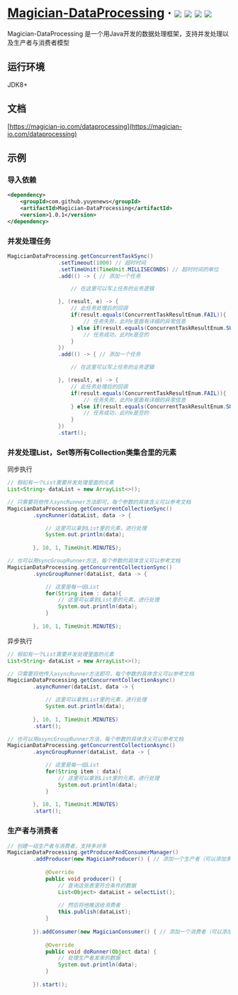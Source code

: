 <h1> 
    <a href="https://magician-io.com">Magician-DataProcessing</a> ·
    <img src="https://img.shields.io/badge/licenes-MIT-brightgreen.svg"/>
    <img src="https://img.shields.io/badge/jdk-8+-brightgreen.svg"/>
    <img src="https://img.shields.io/badge/maven-3.5.4+-brightgreen.svg"/>
    <img src="https://img.shields.io/badge/release-master-brightgreen.svg"/>
</h1>

Magician-DataProcessing 是一个用Java开发的数据处理框架，支持并发处理以及生产者与消费者模型

## 运行环境

JDK8+

## 文档

[https://magician-io.com/dataprocessing](https://magician-io.com/dataprocessing)

## 示例

### 导入依赖
```xml
<dependency>
    <groupId>com.github.yuyenews</groupId>
    <artifactId>Magician-DataProcessing</artifactId>
    <version>1.0.1</version>
</dependency>
```

### 并发处理任务

```java
MagicianDataProcessing.getConcurrentTaskSync()
                .setTimeout(1000) // 超时时间
                .setTimeUnit(TimeUnit.MILLISECONDS) // 超时时间的单位
                .add(() -> { // 添加一个任务

                    // 在这里可以写上任务的业务逻辑

                }, (result, e) -> {
                    // 此任务处理后的回调
                    if(result.equals(ConcurrentTaskResultEnum.FAIL)){
                        // 任务失败，此时e里面有详细的异常信息
                    } else if(result.equals(ConcurrentTaskResultEnum.SUCCESS)) {
                        // 任务成功，此时e是空的
                    }
                })
                .add(() -> { // 添加一个任务

                    // 在这里可以写上任务的业务逻辑

                }, (result, e) -> {
                    // 此任务处理后的回调
                    if(result.equals(ConcurrentTaskResultEnum.FAIL)){
                        // 任务失败，此时e里面有详细的异常信息
                    } else if(result.equals(ConcurrentTaskResultEnum.SUCCESS)) {
                        // 任务成功，此时e是空的
                    }
                })
                .start();
```

### 并发处理List，Set等所有Collection类集合里的元素

同步执行

```java
// 假如有一个List需要并发处理里面的元素
List<String> dataList = new ArrayList<>();

// 只需要将他传入syncRunner方法即可，每个参数的具体含义可以参考文档
MagicianDataProcessing.getConcurrentCollectionSync()
        .syncRunner(dataList, data -> {

            // 这里可以拿到List里的元素，进行处理
            System.out.println(data);
        
        }, 10, 1, TimeUnit.MINUTES);

// 也可以用syncGroupRunner方法，每个参数的具体含义可以参考文档
MagicianDataProcessing.getConcurrentCollectionSync()
        .syncGroupRunner(dataList, data -> {

            // 这里是每一组List
            for(String item : data){
                // 这里可以拿到List里的元素，进行处理
                System.out.println(data);
            }
        
        }, 10, 1, TimeUnit.MINUTES);
```

异步执行

```java
// 假如有一个List需要并发处理里面的元素
List<String> dataList = new ArrayList<>();

// 只需要将他传入asyncRunner方法即可，每个参数的具体含义可以参考文档
MagicianDataProcessing.getConcurrentCollectionAsync()
        .asyncRunner(dataList, data -> {

            // 这里可以拿到List里的元素，进行处理
            System.out.println(data);
    
        }, 10, 1, TimeUnit.MINUTES)
        .start();

// 也可以用asyncGroupRunner方法，每个参数的具体含义可以参考文档
MagicianDataProcessing.getConcurrentCollectionAsync()
        .asyncGroupRunner(dataList, data -> {

            // 这里是每一组List
            for(String item : data){
                // 这里可以拿到List里的元素，进行处理
                System.out.println(data);
            }
        
        }, 10, 1, TimeUnit.MINUTES)
        .start();
```

### 生产者与消费者

```java
// 创建一组生产者与消费者，支持多对多
MagicianDataProcessing.getProducerAndConsumerManager()
        .addProducer(new MagicianProducer() { // 添加一个生产者（可以添加多个）
            
            @Override
            public void producer() {
                // 查询这张表里符合条件的数据
                List<Object> dataList = selectList();
        
                // 然后将他推送给消费者
                this.publish(dataList);
            }
            
        }).addConsumer(new MagicianConsumer() { // 添加一个消费者（可以添加多个）
            
            @Override
            public void doRunner(Object data) {
                // 处理生产者发来的数据
                System.out.println(data);
            }
            
        }).start();
```